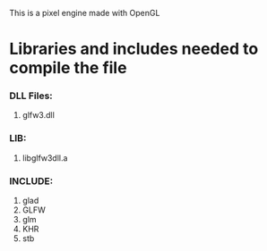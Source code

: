 This is a pixel engine made with OpenGL

# Libraries and includes needed to compile the file

### DLL Files:
1. glfw3.dll

### LIB:
1. libglfw3dll.a

### INCLUDE:
1. glad
2. GLFW
3. glm
4. KHR
5. stb

